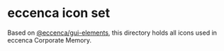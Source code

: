 # eccenca icon set

Based on [@eccenca/gui-elements](https://github.com/eccenca/gui-elements/), this directory holds all icons used in eccenca Corporate Memory.

